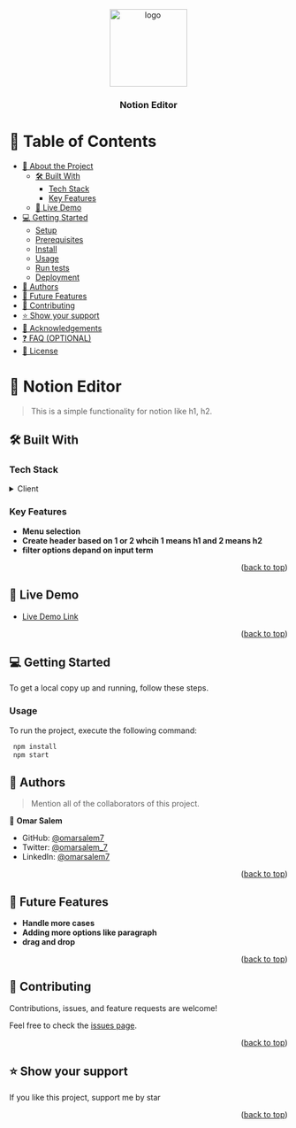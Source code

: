 <div align="center">
  <!-- You are encouraged to replace this logo with your own! Otherwise you can also remove it. -->
  <img src="https://upload.wikimedia.org/wikipedia/commons/4/45/Notion_app_logo.png" alt="logo" width="140"  height="auto" />
  <br/>

  <h3><b>Notion Editor</b></h3>

</div>

<!-- TABLE OF CONTENTS -->

# 📗 Table of Contents

- [📖 About the Project](#about-project)
  - [🛠 Built With](#built-with)
    - [Tech Stack](#tech-stack)
    - [Key Features](#key-features)
  - [🚀 Live Demo](#live-demo)
- [💻 Getting Started](#getting-started)
  - [Setup](#setup)
  - [Prerequisites](#prerequisites)
  - [Install](#install)
  - [Usage](#usage)
  - [Run tests](#run-tests)
  - [Deployment](#triangular_flag_on_post-deployment)
- [👥 Authors](#authors)
- [🔭 Future Features](#future-features)
- [🤝 Contributing](#contributing)
- [⭐️ Show your support](#support)
- [🙏 Acknowledgements](#acknowledgements)
- [❓ FAQ (OPTIONAL)](#faq)
- [📝 License](#license)

<!-- PROJECT DESCRIPTION -->

# 📖 Notion Editor <a name="about-project"></a>

> This is a simple functionality for notion like h1, h2.

## 🛠 Built With <a name="built-with"></a>

### Tech Stack <a name="tech-stack"></a>

<details>
  <summary>Client</summary>
  <ul>
    <li><a href="https://www.javascript.com/">JavaScript</a></li>
    <li><a href="https://webpack.js.org/">webpack</a></li>
  </ul>
</details>



<!-- Features -->

### Key Features <a name="key-features"></a>

- **Menu selection**
- **Create header based on 1 or 2 whcih 1 means h1 and 2 means h2**
- **filter options depand on input term**

<p align="right">(<a href="#readme-top">back to top</a>)</p>

<!-- LIVE DEMO -->

## 🚀 Live Demo <a name="live-demo"></a>

- [Live Demo Link](https://yourdeployedapplicationlink.com)

<p align="right">(<a href="#readme-top">back to top</a>)</p>

<!-- GETTING STARTED -->

## 💻 Getting Started <a name="getting-started"></a>

To get a local copy up and running, follow these steps.

### Usage

To run the project, execute the following command:

```sh
 npm install
 npm start
```

<!-- AUTHORS -->

## 👥 Authors <a name="authors"></a>

> Mention all of the collaborators of this project.

👤 **Omar Salem**

- GitHub: [@omarsalem7](https://github.com/omarsalem7)
- Twitter: [@omarsalem_7](https://twitter.com/Omar80491499)
- LinkedIn: [@omarsalem7](https://www.linkedin.com/in/omarsalem7)

<p align="right">(<a href="#readme-top">back to top</a>)</p>

<!-- FUTURE FEATURES -->

## 🔭 Future Features <a name="future-features"></a>


-  **Handle more cases**
-  **Adding more options like paragraph**
-  **drag and drop**

<p align="right">(<a href="#readme-top">back to top</a>)</p>

<!-- CONTRIBUTING -->

## 🤝 Contributing <a name="contributing"></a>

Contributions, issues, and feature requests are welcome!

Feel free to check the [issues page](../../issues/).

<p align="right">(<a href="#readme-top">back to top</a>)</p>

<!-- SUPPORT -->

## ⭐️ Show your support <a name="support"></a>


If you like this project, support me by star

<p align="right">(<a href="#readme-top">back to top</a>)</p>
